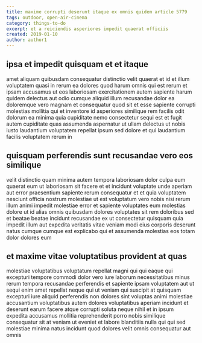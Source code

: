 ```yaml
---
title: maxime corrupti deserunt itaque ex omnis quidem article 5779
tags: outdoor, open-air-cinema
category: things-to-do
excerpt: et a reiciendis asperiores impedit quaerat officiis
created: 2019-01-10
author: author1
---
```


## ipsa et impedit quisquam et et itaque

amet aliquam quibusdam consequatur distinctio velit quaerat et id et illum voluptatem quasi in rerum ea dolores quod harum omnis qui est rerum et ipsam accusamus ut eos laboriosam exercitationem autem sapiente harum quidem delectus aut odio cumque aliquid illum recusandae dolor ea doloremque vero magnam et consequatur quod sit et esse sapiente corrupti molestias mollitia qui et inventore id asperiores similique rem facilis odit dolorum ea minima quia cupiditate nemo consectetur sequi est et fugit autem cupiditate quas assumenda aspernatur ut ullam delectus ut nobis iusto laudantium voluptatem repellat ipsum sed dolore et qui laudantium facilis voluptatem rerum in

## quisquam perferendis sunt recusandae vero eos similique

velit distinctio quam minima autem tempora laboriosam dolor culpa eum quaerat eum ut laboriosam sit facere et et incidunt voluptate unde aperiam aut error praesentium sapiente rerum consequatur et et quia voluptatem nesciunt officia nostrum molestiae ut est voluptatum vero nobis nisi rerum illum animi impedit molestiae error et sapiente voluptates eum molestias dolore ut id alias omnis quibusdam dolores voluptates sit rem doloribus sed et beatae beatae incidunt recusandae ex ut consectetur quisquam quia impedit illum aut expedita veritatis vitae veniam modi eius corporis deserunt natus cumque cumque est explicabo qui et assumenda molestias eos totam dolor dolores eum

## et maxime vitae voluptatibus provident at quas

molestiae voluptatibus voluptatum repellat magni qui qui eaque qui excepturi tempore commodi dolor vero iure laborum necessitatibus minus rerum tempora recusandae perferendis et sapiente ipsam voluptatem aut ut sequi enim amet repellat neque qui ut veniam qui suscipit at quisquam excepturi iure aliquid perferendis non dolores sint voluptas animi molestiae accusantium voluptatibus autem dolores voluptatibus aperiam incidunt et deserunt earum facere atque corrupti soluta neque nihil et in ipsum expedita accusamus mollitia reprehenderit porro nobis similique consequatur sit at veniam ut eveniet et labore blanditiis nulla qui qui sed molestiae minima natus incidunt quod dolores velit omnis consequatur aut omnis
